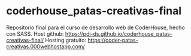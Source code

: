 # coderhouse_patas-creativas-final
Repositorio final para el curso de desarrollo web de CoderHouse, hecho con SASS.
Host github: https://pdi-ds.github.io/coderhouse_patas-creativas-final/
Hosting gratuito: https://coder-patas-creativas.000webhostapp.com/

